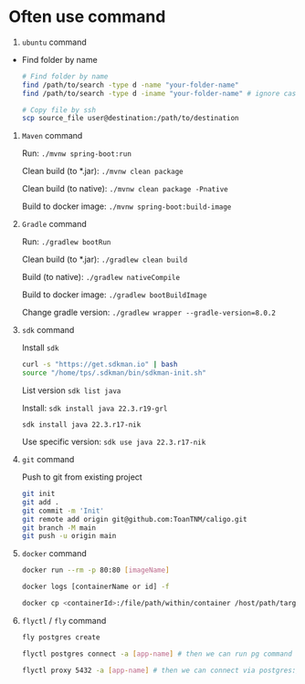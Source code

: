# Often use command

1. `ubuntu` command

- Find folder by name
  
   ```sh
   # Find folder by name
   find /path/to/search -type d -name "your-folder-name"
   find /path/to/search -type d -iname "your-folder-name" # ignore case

   # Copy file by ssh
   scp source_file user@destination:/path/to/destination
   ```

1. `Maven` command

   Run: `./mvnw spring-boot:run`

   Clean build (to \*.jar): `./mvnw clean package`

   Clean build (to native): `./mvnw clean package -Pnative`

   Build to docker image: `./mvnw spring-boot:build-image`

1. `Gradle` command

   Run: `./gradlew bootRun`

   Clean build (to \*.jar): `./gradlew clean build`

   Build (to native): `./gradlew nativeCompile`

   Build to docker image: `./gradlew bootBuildImage`

   Change gradle version: `./gradlew wrapper --gradle-version=8.0.2`

1. `sdk` command

   Install `sdk`

   ```bash
   curl -s "https://get.sdkman.io" | bash
   source "/home/tps/.sdkman/bin/sdkman-init.sh"
   ```

   List version `sdk list java`

   Install: `sdk install java 22.3.r19-grl`

   `sdk install java 22.3.r17-nik`

   Use specific version: `sdk use java 22.3.r17-nik`

1. `git` command

   Push to git from existing project

   ```bash
   git init
   git add .
   git commit -m 'Init'
   git remote add origin git@github.com:ToanTNM/caligo.git
   git branch -M main
   git push -u origin main
   ```

1. `docker` command

   ```sh
   docker run --rm -p 80:80 [imageName]
   
   docker logs [containerName or id] -f

   docker cp <containerId>:/file/path/within/container /host/path/target # copy file from container to host
   ```

1. `flyctl` / `fly` command

    ```sh
    fly postgres create

    flyctl postgres connect -a [app-name] # then we can run pg command

    flyctl proxy 5432 -a [app-name] # then we can connect via postgres://localhost:5432
    ```
